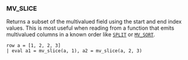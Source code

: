 <!--
This is generated by ESQL’s AbstractFunctionTestCase. Do no edit it. See ../README.md for how to regenerate it.
-->

### MV_SLICE
Returns a subset of the multivalued field using the start and end index values.
This is most useful when reading from a function that emits multivalued columns
in a known order like [`SPLIT`](https://www.elastic.co/docs/reference/elasticsearch/query-languages/esql/functions-operators/date-time-functions#esql-split) or [`MV_SORT`](https://www.elastic.co/docs/reference/elasticsearch/query-languages/esql/functions-operators/mv-functions#esql-mv_sort).

```esql
row a = [1, 2, 2, 3]
| eval a1 = mv_slice(a, 1), a2 = mv_slice(a, 2, 3)
```
